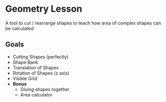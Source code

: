 # Geometry Lesson
A tool to cut / rearrange shapes to teach how area of complex shapes can be calculated

## Goals
  - Cutting Shapes (perfectly)
  - Shape Bank
  - Translation of Shapes
  - Rotation of Shapes (z axis)
  - Visible Grid
  - **Bonus**
    - Gluing shapes together
    - Area calculator
